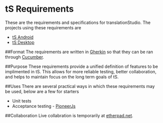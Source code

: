 # tS Requirements
These are the requirements and specifications for translationStudio. The projects using these requirements are

* [tS Android](https://github.com/Door43/translationStudio2)
* [tS Desktop](https://github.com/unfoldingWord-dev/ts-desktop)

##Format
The requirements are written in [Gherkin](https://github.com/cucumber/cucumber/wiki/Gherkin) so that they can be ran through [Cucumber](https://cukes.info/).

##Purpose
These requirements provide a unified definition of features to be implimented in tS. This allows for more reliable testing, better collaboration, and helps to maintain focus on the long term goals of tS.

##Uses
There are several practical ways in which these requirements may be used, below are a few for starters

* Unit tests
* Acceptance testing - [PioneerJs](http://pioneerjs.com/)

##Collaboration
Live collabration is temporarily at [etherpad.net](https://etherpad.net/p/userstories).

